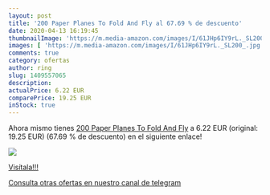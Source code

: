```yaml
---
layout: post
title: '200 Paper Planes To Fold And Fly al 67.69 % de descuento'
date: 2020-04-13 16:19:45
thumbnailImage: 'https://m.media-amazon.com/images/I/61JHp6IY9rL._SL200_.jpg'
images: [ 'https://m.media-amazon.com/images/I/61JHp6IY9rL._SL200_.jpg' ]
comments: true
category: ofertas
author: ring
slug: 1409557065
description:
actualPrice: 6.22 EUR
comparePrice: 19.25 EUR
inStock: true
---
```


Ahora mismo tienes [200 Paper Planes To Fold And Fly](https://www.amazon.com/dp/1409557065/?tag=redken08-20) a 6.22 EUR (original: 19.25 EUR) (67.69 %  de descuento) en el siguiente enlace!

[![](https://m.media-amazon.com/images/I/61JHp6IY9rL._SL200_.jpg)](https://www.amazon.com/dp/1409557065/?tag=redken08-20)

[Visítala!!!](https://www.amazon.com/dp/1409557065/?tag=redken08-20)

[Consulta otras ofertas en nuestro canal de telegram](https://t.me/s/ofertas25)
